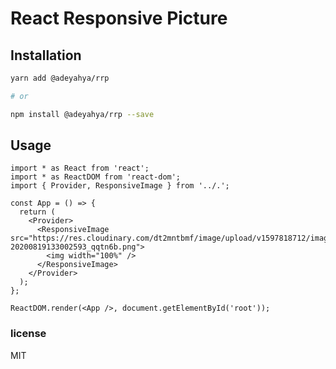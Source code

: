 # React Responsive Picture

## Installation

```bash
yarn add @adeyahya/rrp

# or

npm install @adeyahya/rrp --save
```

## Usage

```tsx
import * as React from 'react';
import * as ReactDOM from 'react-dom';
import { Provider, ResponsiveImage } from '../.';

const App = () => {
  return (
    <Provider>
      <ResponsiveImage src="https://res.cloudinary.com/dt2mntbmf/image/upload/v1597818712/image-20200819133002593_qqtn6b.png">
        <img width="100%" />
      </ResponsiveImage>
    </Provider>
  );
};

ReactDOM.render(<App />, document.getElementById('root'));
```

### license

MIT
